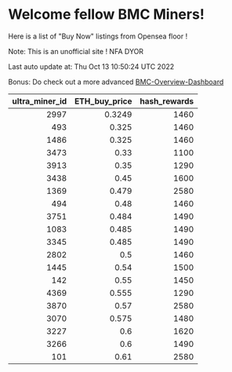 # Welcome fellow BMC Miners!
Here is a list of "Buy Now" listings from Opensea floor !

Note: This is an unofficial site ! NFA DYOR

Last auto update at: Thu Oct 13 10:50:24 UTC 2022

Bonus: Do check out a more advanced [BMC-Overview-Dashboard](https://dune.com/defifunk/BMC-Overview-Dashboard)


|   ultra_miner_id |   ETH_buy_price |   hash_rewards |
|-----------------:|----------------:|---------------:|
|             2997 |          0.3249 |           1460 |
|              493 |          0.325  |           1460 |
|             1486 |          0.325  |           1460 |
|             3473 |          0.33   |           1100 |
|             3913 |          0.35   |           1290 |
|             3438 |          0.45   |           1600 |
|             1369 |          0.479  |           2580 |
|              494 |          0.48   |           1460 |
|             3751 |          0.484  |           1490 |
|             1083 |          0.485  |           1490 |
|             3345 |          0.485  |           1490 |
|             2802 |          0.5    |           1460 |
|             1445 |          0.54   |           1500 |
|              142 |          0.55   |           1450 |
|             4369 |          0.555  |           1290 |
|             3870 |          0.57   |           2580 |
|             3070 |          0.575  |           1480 |
|             3227 |          0.6    |           1620 |
|             3266 |          0.6    |           1490 |
|              101 |          0.61   |           2580 |